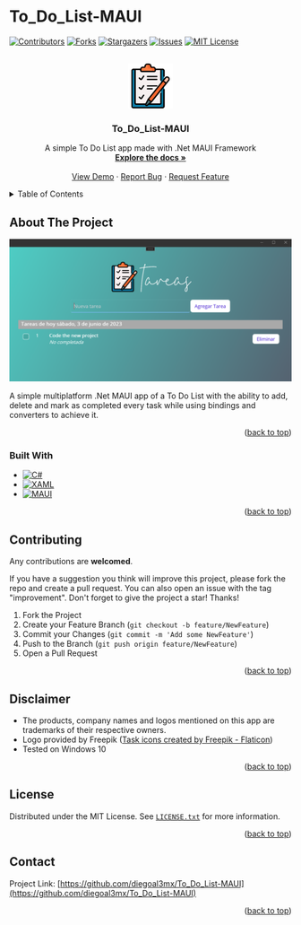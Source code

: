 # To_Do_List-MAUI

<a name="readme-top"></a>


[![Contributors][contributors-shield]][contributors-url]
[![Forks][forks-shield]][forks-url]
[![Stargazers][stars-shield]][stars-url]
[![Issues][issues-shield]][issues-url]
[![MIT License][license-shield]][license-url]





<br />
<div align="center">
  <a href="https://github.com/diegoal3mx/To_Do_List-MAUI">
    <img src="images/To_Do_List-MAUI-Logo.png" alt="Logo" width="80" height="80">
  </a>

<h3 align="center">To_Do_List-MAUI</h3>

  <p align="center">
    A simple To Do List app made with .Net MAUI Framework
    <br />
    <a href="https://github.com/diegoal3mx/To_Do_List-MAUI"><strong>Explore the docs »</strong></a>
    <br />
    <br />
    <a href="https://github.com/diegoal3mx/To_Do_List-MAUI">View Demo</a>
    ·
    <a href="https://github.com/diegoal3mx/To_Do_List-MAUI/issues">Report Bug</a>
    ·
    <a href="https://github.com/diegoal3mx/To_Do_List-MAUI/issues">Request Feature</a>
  </p>
</div>




<details>
  <summary>Table of Contents</summary>
  <ol>
    <li>
      <a href="#about-the-project">About The Project</a>
      <ul>
        <li><a href="#built-with">Built With</a></li>
      </ul>
    </li>
    <li><a href="#contributing">Contributing</a></li>
     <li><a href="#disclaimer">Disclaimer</a></li>
    <li><a href="#license">License</a></li>
    <li><a href="#contact">Contact</a></li>
  </ol>
</details>



## About The Project

[![Product Name Screen Shot][product-screenshot]](https://github.com/diegoal3mx/To_Do_List-MAUI/blob/master/images/To_Do_List-MAUI-Screenshot.png)

A simple multiplatform .Net MAUI app of a To Do List with the ability to add, delete and mark as completed every task while using bindings and converters to achieve it. 
<p align="right">(<a href="#readme-top">back to top</a>)</p>



### Built With

* [![C#][C#]][C#-url]
* [![XAML][XAML]][XAML-url]
* [![MAUI][MAUI]][MAUI-url]

<p align="right">(<a href="#readme-top">back to top</a>)</p>



## Contributing

Any contributions are **welcomed**.

If you have a suggestion you think will improve this project, please fork the repo and create a pull request. You can also open an issue with the tag "improvement".
Don't forget to give the project a star! Thanks!

1. Fork the Project
2. Create your Feature Branch (`git checkout -b feature/NewFeature`)
3. Commit your Changes (`git commit -m 'Add some NewFeature'`)
4. Push to the Branch (`git push origin feature/NewFeature`)
5. Open a Pull Request

<p align="right">(<a href="#readme-top">back to top</a>)</p>

## Disclaimer

* The products, company names and logos mentioned on this app are trademarks of their respective owners.
* Logo provided by Freepik (<a href="https://www.flaticon.com/free-icons/task" title="task icons">Task icons created by Freepik - Flaticon</a>)
* Tested on Windows 10

<p align="right">(<a href="#readme-top">back to top</a>)</p>

## License

Distributed under the MIT License. See [`LICENSE.txt`](https://github.com/diegoal3mx/To_Do_List-MAUI/blob/master/LICENSE.txt) for more information.

<p align="right">(<a href="#readme-top">back to top</a>)</p>



## Contact

Project Link: [https://github.com/diegoal3mx/To_Do_List-MAUI](https://github.com/diegoal3mx/To_Do_List-MAUI)

<p align="right">(<a href="#readme-top">back to top</a>)</p>

[contributors-shield]: https://img.shields.io/github/contributors/diegoal3mx/To_Do_List-MAUI.svg?style=for-the-badge
[contributors-url]: https://github.com/diegoal3mx/To_Do_List-MAUI/graphs/contributors
[forks-shield]: https://img.shields.io/github/forks/diegoal3mx/To_Do_List-MAUI.svg?style=for-the-badge
[forks-url]: https://github.com/diegoal3mx/To_Do_List-MAUI/network/members
[stars-shield]: https://img.shields.io/github/stars/diegoal3mx/To_Do_List-MAUI.svg?style=for-the-badge
[stars-url]: https://github.com/diegoal3mx/To_Do_List-MAUI/stargazers
[issues-shield]: https://img.shields.io/github/issues/diegoal3mx/To_Do_List-MAUI.svg?style=for-the-badge
[issues-url]: https://github.com/diegoal3mx/To_Do_List-MAUI/issues
[license-shield]: https://img.shields.io/github/license/diegoal3mx/To_Do_List-MAUI.svg?style=for-the-badge
[license-url]: https://github.com/diegoal3mx/To_Do_List-MAUI/blob/master/LICENSE.txt
[linkedin-shield]: https://img.shields.io/badge/-LinkedIn-black.svg?style=for-the-badge&logo=linkedin&colorB=555
[linkedin-url]: https://linkedin.com/in/linkedin_username
[product-screenshot]: images/To_Do_List-MAUI-Screenshot.png
[C#]: https://img.shields.io/badge/C%23-239120?style=for-the-badge&logo=c-sharp&logoColor=white
[C#-url]:https://learn.microsoft.com/en-us/dotnet/csharp/
[XAML]: https://img.shields.io/badge/xaml-%230C54C2.svg?&style=for-the-badge&logo=xaml&logoColor=white
[XAML-url]: https://learn.microsoft.com/en-us/dotnet/maui/xaml/
[MAUI]: https://img.shields.io/badge/.NET%20MAUI-512BD4?style=for-the-badge&logo=dotnet&logoColor=white
[MAUI-url]: https://learn.microsoft.com/en-us/dotnet/maui/
